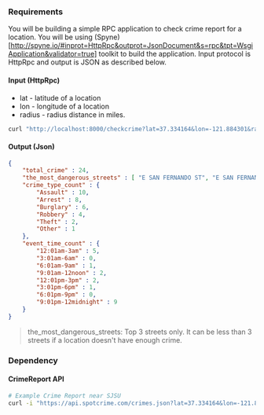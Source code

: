 ### Requirements

You will be building a simple RPC application to check crime report for a location. You will be using (Spyne)[http://spyne.io/#inprot=HttpRpc&outprot=JsonDocument&s=rpc&tpt=WsgiApplication&validator=true] 
toolkit to build the application. Input protocol is HttpRpc and output is JSON as described below.

#### Input (HttpRpc)

* lat - latitude of a location
* lon - longitude of a location
* radius - radius distance in miles.


```sh
curl "http://localhost:8000/checkcrime?lat=37.334164&lon=-121.884301&radius=0.02"
```

#### Output (Json)

```json
{
    "total_crime" : 24,
    "the_most_dangerous_streets" : [ "E SAN FERNANDO ST", "E SAN FERNANDO ST" , "N 11TH ST" ],
    "crime_type_count" : {
        "Assault" : 10,
        "Arrest" : 8,
        "Burglary" : 6,
        "Robbery" : 4,
        "Theft" : 2,
        "Other" : 1
    },
    "event_time_count" : {
        "12:01am-3am" : 5,
        "3:01am-6am" : 0,
        "6:01am-9am" : 1,
        "9:01am-12noon" : 2,
        "12:01pm-3pm" : 2,
        "3:01pm-6pm" : 1,
        "6:01pm-9pm" : 0,
        "9:01pm-12midnight" : 9
    } 
}
```

> the_most_dangerous_streets: Top 3 streets only. It can be less than 3 streets if a location doesn't have enough crime.

### Dependency

#### CrimeReport API

```sh
# Example Crime Report near SJSU
curl -i "https://api.spotcrime.com/crimes.json?lat=37.334164&lon=-121.884301&radius=0.02&key=."
```